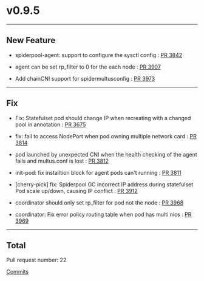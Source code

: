 
# v0.9.5

***

## New Feature

* spiderpool-agent: support to configure the sysctl config : [PR 3842](https://github.com/spidernet-io/spiderpool/pull/3842)

* agent can be set rp_filter to 0 for the each node : [PR 3907](https://github.com/spidernet-io/spiderpool/pull/3907)

* Add chainCNI support for spidermultusconfig : [PR 3973](https://github.com/spidernet-io/spiderpool/pull/3973)



***

## Fix

* Fix: Statefulset pod should change IP when recreating with a changed pool in annotation : [PR 3675](https://github.com/spidernet-io/spiderpool/pull/3675)

* fix: fail to access NodePort when pod owning multiple network card : [PR 3814](https://github.com/spidernet-io/spiderpool/pull/3814)

* pod launched by unexpected CNI when the health checking of the agent fails and multus.conf is lost  : [PR 3812](https://github.com/spidernet-io/spiderpool/pull/3812)

* init-pod: fix installtion block for agent pods can't running : [PR 3811](https://github.com/spidernet-io/spiderpool/pull/3811)

* [cherry-pick] fix: Spiderpool GC incorrect IP address during statefulset Pod scale up/down, causing IP conflict : [PR 3912](https://github.com/spidernet-io/spiderpool/pull/3912)

* coordinator should only set rp_filter for pod not the node : [PR 3968](https://github.com/spidernet-io/spiderpool/pull/3968)

* coordinator: Fix error policy routing table when pod has multi nics : [PR 3969](https://github.com/spidernet-io/spiderpool/pull/3969)



***

## Total 

Pull request number: 22

[ Commits ](https://github.com/spidernet-io/spiderpool/compare/v0.9.4...v0.9.5)
